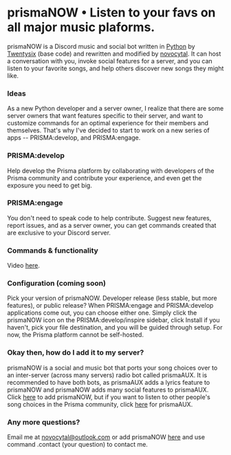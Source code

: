# prismaNOW • Listen to your favs on all major music plaforms.

prismaNOW is a Discord music and social bot written in [Python](https://www.python.org "Python homepage") by [Twentysix](https://github.com/Cog-Creators/) (base code) and rewritten and modified by [novocytal](https://github.com/novocytal). It can host a conversation with you, invoke social features for a server, and you can listen to your favorite songs, and help others discover new songs they might like.

### Ideas

As a new Python developer and a server owner, I realize that there are some server owners that want features specific to their server, and want to customize commands for an optimal experience for their members and themselves. That's why I've decided to start to work on a new series of apps -- PRISMA:develop, and PRISMA:engage. 

### PRISMA:develop

Help develop the Prisma platform by collaborating with developers of the Prisma community and contribute your experience, and even get the exposure you need to get big.

### PRISMA:engage

You don't need to speak code to help contribute. Suggest new features, report issues, and as a server owner, you can get commands created that are exclusive to your Discord server.

### Commands & functionality

Video [here](http://about.prismaaux.us.to/ "Prisma platform: 2.0 update").

### Configuration (coming soon)

Pick your version of prismaNOW. Developer release (less stable, but more features), or public release? When PRISMA:engage and PRISMA:develop applications come out, you can choose either one. Simply click the prismaNOW icon on the PRISMA:develop/inspire sidebar, click Install if you haven't, pick your file destination, and you will be guided through setup. For now, the Prisma platform cannot be self-hosted.

### Okay then, how do I add it to my server?
prismaNOW is a social and music bot that ports your song choices over to an inter-server (across many servers) radio bot called prismaAUX. It is recommended to have both bots, as prismaAUX adds a lyrics feature to prismaNOW and prismaNOW adds many social features to prismaAUX. Click [here](http://prismanow.us.to/) to add prismaNOW, but if you want to listen to other people's song choices in the Prisma community, click [here](http://prismaaux.us.to/) for prismaAUX.

### Any more questions?

Email me at novocytal@outlook.com or add prismaNOW [here](http://prismanow.us.to/) and use command .contact (your question) to contact me.